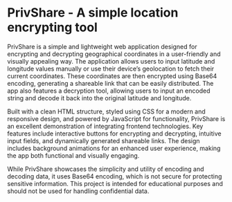 <h1>PrivShare - A simple location encrypting tool</h1>

PrivShare  is a simple and lightweight web application designed for encrypting and decrypting geographical coordinates in a user-friendly and visually appealing way. The application allows users to input latitude and longitude values manually or use their device’s geolocation to fetch their current coordinates. These coordinates are then encrypted using Base64 encoding, generating a shareable link that can be easily distributed. The app also features a decryption tool, allowing users to input an encoded string and decode it back into the original latitude and longitude.

Built with a clean HTML structure, styled using CSS for a modern and responsive design, and powered by JavaScript for functionality, PrivShare is an excellent demonstration of integrating frontend technologies. Key features include interactive buttons for encrypting and decrypting, intuitive input fields, and dynamically generated shareable links. The design includes background animations for an enhanced user experience, making the app both functional and visually engaging.

While PrivShare showcases the simplicity and utility of encoding and decoding data, it uses Base64 encoding, which is not secure for protecting sensitive information. This project is intended for educational purposes and should not be used for handling confidential data.
